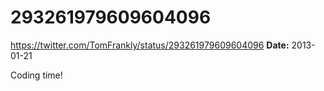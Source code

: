# 293261979609604096
https://twitter.com/TomFrankly/status/293261979609604096
**Date:** 2013-01-21

Coding time!
